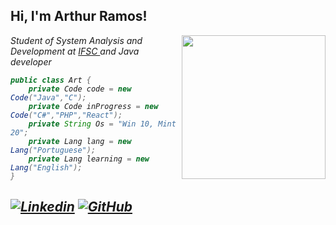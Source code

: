 <h2> Hi, I'm Arthur Ramos!</h2>
<img align='right' src="https://images-wixmp-ed30a86b8c4ca887773594c2.wixmp.com/f/196176d7-d088-4c5e-b44a-69aaac4413b1/dbt0yfd-9e7772ad-a94e-4a65-9497-c05e41337a14.gif?token=eyJ0eXAiOiJKV1QiLCJhbGciOiJIUzI1NiJ9.eyJzdWIiOiJ1cm46YXBwOiIsImlzcyI6InVybjphcHA6Iiwib2JqIjpbW3sicGF0aCI6IlwvZlwvMTk2MTc2ZDctZDA4OC00YzVlLWI0NGEtNjlhYWFjNDQxM2IxXC9kYnQweWZkLTllNzc3MmFkLWE5NGUtNGE2NS05NDk3LWMwNWU0MTMzN2ExNC5naWYifV1dLCJhdWQiOlsidXJuOnNlcnZpY2U6ZmlsZS5kb3dubG9hZCJdfQ.1kZnv8aYLdOUJf416i4041cbLmIwvtxbmVBOgOIuO30" width="230">
<p><em>Student of System Analysis and Development at <a href="https://www.ifsc.edu.br">IFSC </a> and Java developer

```Java
public class Art {
    private Code code = new Code("Java","C");
    private Code inProgress = new Code("C#","PHP","React");
    private String Os = "Win 10, Mint 20";
    private Lang lang = new Lang("Portuguese");
    private Lang learning = new Lang("English");
}

```

[![Linkedin](https://img.shields.io/badge/-Arthur_Ramos-blue?style=flat-square&logo=Linkedin&logoColor=white&link=https://www.linkedin.com/in/arthurdasr/)](https://www.linkedin.com/in/arthurdasr/)
[![GitHub](https://img.shields.io/github/followers/artoriusfox?label=follow&style=social)](https://github.com/artoiusFox)
---
